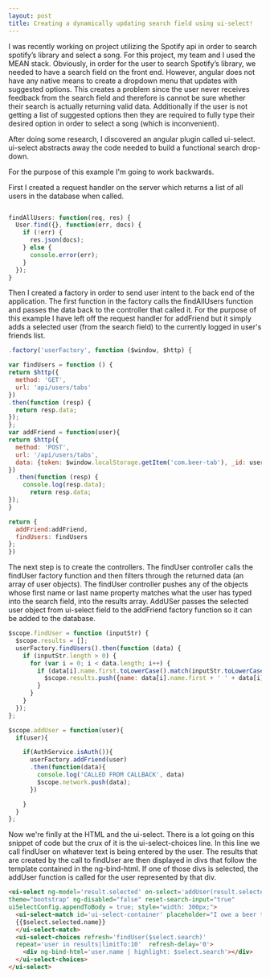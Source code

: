 ```yaml
---
layout: post
title: Creating a dynamically updating search field using ui-select!
---
```


I was recently working on project utilizing the Spotify api in order to search spotify’s library and select a song. For this project, my team and I used the MEAN stack. Obviously, in order for the user to search Spotify’s library, we needed to have a search field on the front end. However, angular does not have any native means to create a dropdown menu that updates with suggested options. This creates a problem since the user never receives feedback from the search field and therefore is cannot be sure whether their search is actually returning valid data. Additionally if the user is not getting a list of suggested options then they are required to fully type their desired option in order to select a song (which is inconvenient).

After doing some research, I discovered an angular plugin called ui-select. ui-select abstracts away the code needed to build a functional search drop-down.  

For the purpose of this example I'm going to work backwards.

First I created a request handler on the server which returns a list of all users in the database when called.

```JavaScript

findAllUsers: function(req, res) {
  User.find({}, function(err, docs) {
    if (!err) {
      res.json(docs);
    } else {
      console.error(err);
    }
  });
}
  ```
  
Then I created a factory in order to send user intent to the back end of the application. The first function in the factory calls the findAllUsers function and passes the data back to the controller that called it. For the purpose of this example I have left off the request handler for addFriend but it simply adds a selected user (from the search field) to the currently logged in user's friends list. 
  
  ```Javascript
.factory('userFactory', function ($window, $http) {

var findUsers = function () {
  return $http({
    method: 'GET',
    url: 'api/users/tabs'
  })
  .then(function (resp) {
    return resp.data;
  });
};
var addFriend = function(user){
  return $http({
    method: 'POST',
    url: '/api/users/tabs',
    data: {token: $window.localStorage.getItem('com.beer-tab'), _id: user._id}
  })
    .then(function (resp) {
      console.log(resp.data);
        return resp.data;
  });
}

  return {
    addFriend:addFriend,
    findUsers: findUsers
  };
})
```
The next step is to create the controllers. The findUser controller calls the findUser factory function and then filters through the returned data (an array of user objects). The findUser controller pushes any of the objects whose first name or last name property matches what the user has typed into the search field, into the results array. AddUSer passes the selected user object from ui-select field to the addFriend factory function so it can be added to the database.

```javascript
$scope.findUser = function (inputStr) {
  $scope.results = [];
  userFactory.findUsers().then(function (data) {
    if (inputStr.length > 0) {
      for (var i = 0; i < data.length; i++) {
        if (data[i].name.first.toLowerCase().match(inputStr.toLowerCase()) !== null || data[i].name.last.toLowerCase().match(inputStr.toLowerCase()) !== null) {
          $scope.results.push({name: data[i].name.first + ' ' + data[i].name.last, username: data[i].username, _id: data[i]._id});
        }
      }
    }
  });
};

$scope.addUser = function(user){
  if(user){

    if(AuthService.isAuth()){
      userFactory.addFriend(user)
      .then(function(data){
        console.log('CALLED FROM CALLBACK', data)
        $scope.network.push(data);
      })

    }
  }
};

```
Now we're finlly at the HTML and the ui-select. There is a lot going on this snippet of code but the crux of it is the ui-select-choices line. In this line we call findUser on whatever text is being entered by the user. The results that are created by the call to findUser are then displayed in divs that follow the template contained in the ng-bind-html. If one of those divs is selected, the addUser function is called for the user represented by that div.

```html
<ui-select ng-model='result.selected' on-select='addUser(result.selected)'  
theme="bootstrap" ng-disabled="false" reset-search-input="true" 
uiSelectConfig.appendToBody = true; style="width: 300px;">
  <ui-select-match id='ui-select-container' placeholder="I owe a beer to...">
  {{$select.selected.name}}
  </ui-select-match>
  <ui-select-choices refresh='findUser($select.search)' 
  repeat='user in results|limitTo:10'  refresh-delay='0'>
    <div ng-bind-html='user.name | highlight: $select.search'></div>
  </ui-select-choices>
</ui-select>
```
